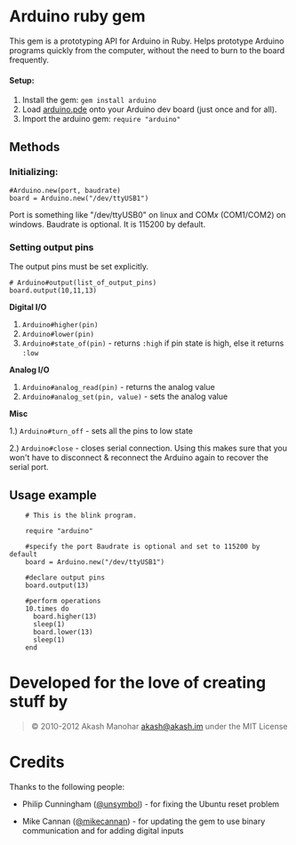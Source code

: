 # Arduino ruby gem

This gem is a prototyping API for Arduino in Ruby. Helps prototype Arduino programs quickly from the computer, without the need to burn to the board frequently.

#### Setup:
1. Install the gem: `gem install arduino`
2. Load [arduino.pde](https://github.com/HashNuke/arduino/raw/master/arduino.pde) onto your Arduino dev board (just once and for all).
3. Import the arduino gem: `require "arduino"`

## Methods

### Initializing:

	#Arduino.new(port, baudrate)
	board = Arduino.new("/dev/ttyUSB1")

Port is something like "/dev/ttyUSB0" on linux and COM*x* (COM1/COM2) on windows. Baudrate is optional. It is 115200 by default.

### Setting output pins

The output pins must be set explicitly. 

    # Arduino#output(list_of_output_pins)
    board.output(10,11,13)


**Digital I/O**

1. `Arduino#higher(pin)`
2. `Arduino#lower(pin)`
3. `Arduino#state_of(pin)` - returns `:high` if pin state is high, else it returns `:low`

**Analog I/O**

1. `Arduino#analog_read(pin)` - returns the analog value
2. `Arduino#analog_set(pin, value)` - sets the analog value

**Misc**

1.) `Arduino#turn_off` - sets all the pins to low state

2.) `Arduino#close` - closes serial connection. Using this makes sure that you won't have to disconnect & reconnect the Arduino again to recover the serial port.

## Usage example

		# This is the blink program.

		require "arduino"

		#specify the port Baudrate is optional and set to 115200 by default
		board = Arduino.new("/dev/ttyUSB1")

		#declare output pins
		board.output(13)

		#perform operations
		10.times do
		  board.higher(13)
		  sleep(1)
		  board.lower(13)
		  sleep(1)
		end

# Developed for the love of creating stuff by
> &copy; 2010-2012 Akash Manohar <akash@akash.im>
> under the MIT License

# Credits

Thanks to the following people:

* Philip Cunningham ([@unsymbol](http://github.com/unsymbol)) - for fixing the Ubuntu reset problem

* Mike Cannan ([@mikecannan](http://github.com/mikecannan)) - for updating the gem to use binary communication and for adding digital inputs

